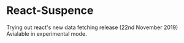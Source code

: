 # React-Suspence

Trying out react's new data fetching release (22nd November 2019)
Avialable in experimental mode.
